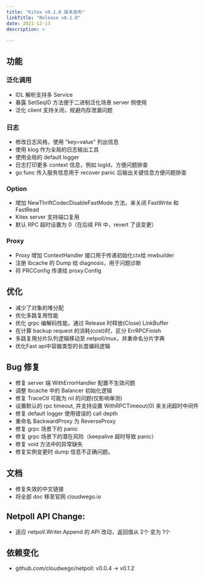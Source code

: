 ```yaml
---
title: "Kitex v0.1.0 版本发布"
linkTitle: "Release v0.1.0"
date: 2021-12-13
description: >
  
---
```


## 功能  

### 泛化调用  

* IDL 解析支持多 Service
* 暴露 SetSeqID 方法便于二进制泛化场景 server 侧使用  
* 泛化 client 支持关闭，规避内存泄漏问题  

### 日志  

* 修改日志风格，使用 "key=value" 列出信息  
* 使用 klog 作为全局的日志输出工具  
* 使用全局的 default logger  
* 日志打印更多 context 信息，例如 logId，方便问题排查  
* go func 传入服务信息用于 recover panic 后输出关键信息方便问题排查  

### Option  

* 增加 NewThriftCodecDisableFastMode 方法，来关闭 FastWrite 和 FastRead  
* Kitex server 支持端口复用  
* 默认 RPC 超时设置为 0（在后续 PR 中，revert 了该变更）  

### Proxy  

* Proxy 增加 ContextHandler 接口用于传递初始化ctx给 mwbuilder  
* 注册 lbcache 的 Dump 给 diagnosis，用于问题诊断  
* 将 PRCConfig 传递给 proxy.Config  

## 优化  

* 减少了对象的堆分配
* 优化多路复用性能
* 优化 grpc 编解码性能，通过 Release 时释放(Close) LinkBuffer
* 在计算 backup request 的消耗(cost)时，区分 ErrRPCFinish
* 多路复用分片队列逻辑移动至 netpoll/mux，并重命名分片字典
* 优化Fast api中容器类型的长度编码逻辑  

## Bug 修复  

* 修复 server 端 WithErrorHandler 配置不生效问题  
* 调整 lbcache 中的 Balancer 初始化逻辑
* 修复 TraceCtl 可能为 nil 的问题(仅影响单测)
* 设置默认的 rpc timeout, 并支持设置 WithRPCTimeout(0) 来关闭超时中间件
* 修复 default logger 使用错误的 call depth
* 重命名 BackwardProxy 为 ReverseProxy
* 修复 grpc 场景下的 panic
* 修复 grpc 场景下的潜在风险（keepalive 超时导致 panic）
* 修复 void 方法中的异常缺失
* 修复实例变更时 dump 信息不正确问题。  

## 文档

* 修复失效的中文链接
* 将全部 doc 移至官网 cloudwego.io  

## Netpoll API Change:

* 适应 netpoll.Writer.Append 的 API 改动，返回值从 2个 变为 1个  

## 依赖变化  

* github.com/cloudwego/netpoll: v0.0.4 -> v0.1.2

